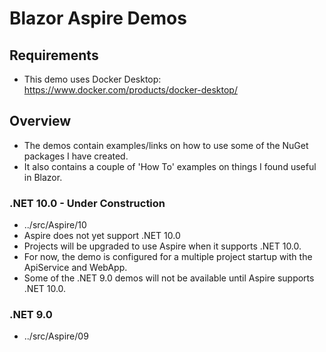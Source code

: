 # Blazor Aspire Demos 

## Requirements
- This demo uses Docker Desktop: https://www.docker.com/products/docker-desktop/

## Overview
- The demos contain examples/links on how to use some of the NuGet packages I have created.
- It also contains a couple of 'How To' examples on things I found useful in Blazor.

### .NET 10.0 - Under Construction
- ../src/Aspire/10
- Aspire does not yet support .NET 10.0
- Projects will be upgraded to use Aspire when it supports .NET 10.0.
- For now, the demo is configured for a multiple project startup with the ApiService and WebApp.
- Some of the .NET 9.0 demos will not be available until Aspire supports .NET 10.0.

### .NET 9.0
- ../src/Aspire/09


